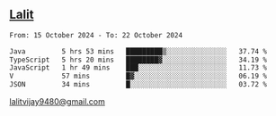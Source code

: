 ## [Lalit](https://lalit.sh)

<!--START_SECTION:waka-->

```txt
From: 15 October 2024 - To: 22 October 2024

Java         5 hrs 53 mins   █████████▒░░░░░░░░░░░░░░░   37.74 %
TypeScript   5 hrs 20 mins   ████████▓░░░░░░░░░░░░░░░░   34.19 %
JavaScript   1 hr 49 mins    ███░░░░░░░░░░░░░░░░░░░░░░   11.73 %
V            57 mins         █▓░░░░░░░░░░░░░░░░░░░░░░░   06.19 %
JSON         34 mins         █░░░░░░░░░░░░░░░░░░░░░░░░   03.72 %
```

<!--END_SECTION:waka-->

lalitvijay9480@gmail.com
